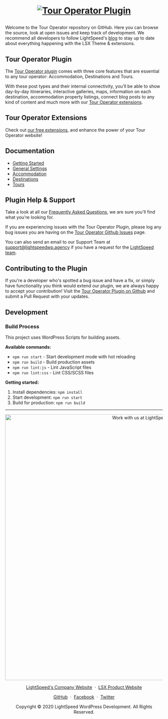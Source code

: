 <h1 align="center"><p align="center"><a target="_blank" href="https://lightspeedwp.agency/solutions/tour-operators/"><img src="https://ps.w.org/tour-operator/assets/banner-1544x500.png" alt="Tour Operator Plugin"></a></h1>

Welcome to the Tour Operator repository on GitHub. Here you can browse the source, look at open issues and keep track of development. We recommend all developers to follow LightSpeed's [blog](https://lightspeedwp.agency/blog/) to stay up to date about everything happening with the LSX Theme & extensions.

## Tour Operator Plugin

The [Tour Operator plugin](https://lightspeedwp.agency/solutions/tour-operators/) comes with three core features that are essential to any tour operator: Accommodation, Destinations and Tours. 

With these post types and their internal connectivity, you’ll be able to show day-by-day itineraries, interactive galleries, maps, information on each destination, accommodation property listings, connect blog posts to any kind of content and much more with our [Tour Operator extensions](https://lightspeedwp.agency/solutions/tour-operators/).

## Tour Operator Extensions

Check out [our free extensions](https://lightspeedwp.agency/solutions/tour-operators/), and enhance the power of your Tour Operator website! 

## Documentation

* [Getting Started](https://touroperator.solutions/docs/lsx-tour-operator-plugin-installation/) 
* [General Settings](https://touroperator.solutions/docs/general-settings/)  
* [Accommodation](https://touroperator.solutions/docs-category/accommodation/) 
* [Destinations](https://touroperator.solutions/docs-category/destinations/) 
* [Tours](https://touroperator.solutions/docs-category/tours/) 

## Plugin Help & Support

Take a look at all our [Frequently Asked Questions](https://touroperator.solutions/docs-category/faqs/), we are sure you'll find what you're looking for.

If you are experiencing issues with the Tour Operator Plugin, please log any bug issues you are having on the [Tour Operator Github Issues](https://github.com/lightspeeddevelopment/tour-operator/issues) page.

You can also send an email to our Support Team at [support@lightspeedwp.agency](mailto:support@lightspeedwp.agency) if you have a request for the [LightSpeed team](https://lightspeedwp.agency/team/).

## Contributing to the Plugin

If you're a developer who's spotted a bug issue and have a fix, or simply have functionality you think would extend our plugin, we are always happy to accept your contribution! Visit the [Tour Operator Plugin on Github](https://github.com/lightspeeddevelopment/tour-operator) and submit a Pull Request with your updates.

## Development

### Build Process
This project uses WordPress Scripts for building assets.

**Available commands:**
- `npm run start` - Start development mode with hot reloading
- `npm run build` - Build production assets
- `npm run lint:js` - Lint JavaScript files
- `npm run lint:css` - Lint CSS/SCSS files

**Getting started:**
1. Install dependencies: `npm install`
2. Start development: `npm run start`
3. Build for production: `npm run build`


---
<p align="center">
  <a href="https://lightspeedwp.agency/contact/"><img src="https://lightspeedwp.agency/wp-content/uploads/2020/02/work-with-lightspeed.png" width="850" alt="Work with us at LightSpeed"></a>
</p>
<p align="center">
  <a href="https://lightspeedwp.agency/">LightSpeed's Company Website</a> &nbsp;&middot;&nbsp;
  <a href="https://lightspeedwp.agency/lsx/">LSX Product Website</a>
</p>
<p align="center">
  <a href="https://github.com/lightspeeddevelopment">GitHub</a> &nbsp;&middot;&nbsp;
  <a href="https://facebook.com/lightspeedwordpressdevelopment">Facebook</a> &nbsp;&middot;&nbsp;
  <a href="https://twitter.com/lightspeedwp">Twitter</a>
</p>
<p align="center">
  Copyright © 2020 LightSpeed WordPress Development. All Rights Reserved.
</p>

